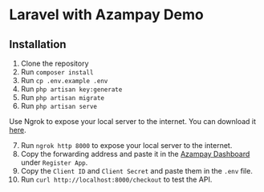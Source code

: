 # Laravel with Azampay Demo

## Installation

1. Clone the repository
2. Run `composer install`
3. Run `cp .env.example .env`
4. Run `php artisan key:generate`
5. Run `php artisan migrate`
6. Run `php artisan serve`

Use Ngrok to expose your local server to the internet. You can download it [here](https://ngrok.com/download).

7. Run `ngrok http 8000` to expose your local server to the internet.
8. Copy the forwarding address and paste it in the [Azampay Dashboard](https://developers.azampay.co.tz/sandbox/registerapp) under `Register App`.
9. Copy the `Client ID` and `Client Secret` and paste them in the `.env` file.
10. Run `curl http://localhost:8000/checkout` to test the API.
